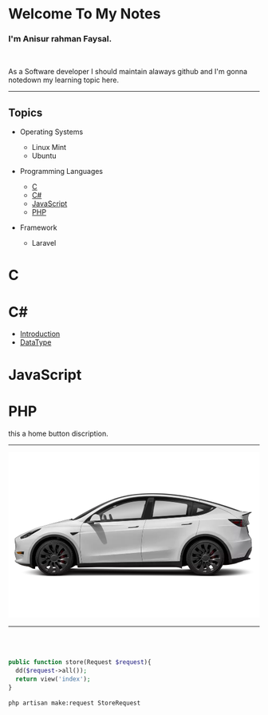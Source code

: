 # Welcome To My Notes
### I'm Anisur rahman Faysal.

<br>
<p>As a Software developer I should maintain alaways github and I'm gonna notedown my learning topic here.</p>
<hr>

## Topics

- Operating Systems
  - Linux Mint
  - Ubuntu


- Programming Languages
  - [C](#c)
  - [C#](#c#)
  - [JavaScript](#javascript)
  - [PHP](#php)
  
- Framework
  - Laravel


# C <a name="c"></a> 
# C# <a name="c#">
 - [Introduction](#introduction)
 - [DataType](#datatype)
</a> 

# JavaScript <a name="javascript"></a> 
# PHP <a name="php"></a> 

 this a home button discription.
<br>
<hr>

<img src="images/1af0ca3f-5236-47a5-a487-32b49ec94f27.webp">

<hr>
<br>

```php

public function store(Request $request){
  dd($request->all());
  return view('index');
}
```

```bash
php artisan make:request StoreRequest
```
